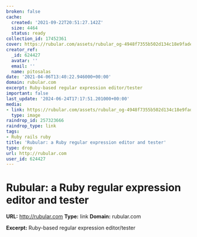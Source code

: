 ```yaml
---
broken: false
cache:
  created: '2021-09-22T20:51:27.142Z'
  size: 4464
  status: ready
collection_id: 17452361
cover: https://rubular.com/assets/rubular_og-4948f7355b502d134c18e9fade5bc2e39c3a343ae818f2f5bdf922d8dc9bd919.png
creator_ref:
  _id: 624427
  avatar: ''
  email: ''
  name: pitosalas
date: '2021-04-06T13:40:22.946000+00:00'
domain: rubular.com
excerpt: Ruby-based regular expression editor/tester
important: false
last_update: '2024-06-24T17:17:51.201000+00:00'
media:
- link: https://rubular.com/assets/rubular_og-4948f7355b502d134c18e9fade5bc2e39c3a343ae818f2f5bdf922d8dc9bd919.png
  type: image
raindrop_id: 257323666
raindrop_type: link
tags:
- Ruby rails ruby
title: 'Rubular: a Ruby regular expression editor and tester'
type: drop
url: http://rubular.com
user_id: 624427
---
```


# Rubular: a Ruby regular expression editor and tester

**URL:** http://rubular.com
**Type:** link
**Domain:** rubular.com

**Excerpt:** Ruby-based regular expression editor/tester
